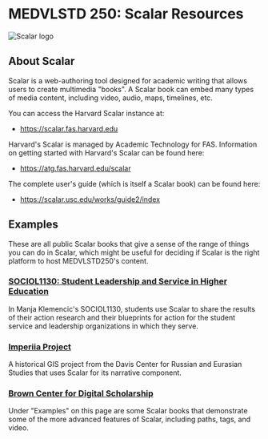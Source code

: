 # MEDVLSTD 250: Scalar Resources

![Scalar logo](https://researchdata.wisc.edu/wp-content/uploads/2018/12/Scalar.png)

## About Scalar

Scalar is a web-authoring tool designed for academic writing that allows users to create multimedia "books". A Scalar book can embed many types of media content, including video, audio, maps, timelines, etc.

You can access the Harvard Scalar instance at:
- https://scalar.fas.harvard.edu

Harvard's Scalar is managed by Academic Technology for FAS. Information on getting started with Harvard's Scalar can be found here:
- https://atg.fas.harvard.edu/scalar

The complete user's guide (which is itself a Scalar book) can be found here:
- https://scalar.usc.edu/works/guide2/index

## Examples

These are all public Scalar books that give a sense of the range of things you can do in Scalar, which might be useful for deciding if Scalar is the right platform to host MEDVLSTD250's content.

### [SOCIOL1130: Student Leadership and Service in Higher Education](https://scalar.fas.harvard.edu/studentpower/index)

In Manja Klemencic's SOCIOL1130, students use Scalar to share the results of their action research and their blueprints for action for the student service and leadership organizations in which they serve.

### [Imperiia Project](https://scalar.fas.harvard.edu/imperiia/index)

A historical GIS project from the Davis Center for Russian and Eurasian Studies that uses Scalar for its narrative component.

### [Brown Center for Digital Scholarship](https://library.brown.edu/create/cds/workshops/workshop-scalar/)

Under "Examples" on this page are some Scalar books that demonstrate some of the more advanced features of Scalar, including paths, tags, and video.
